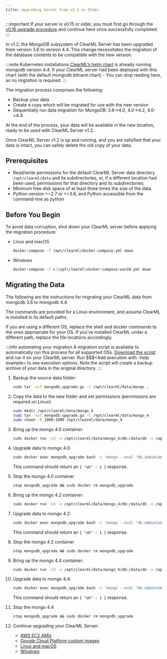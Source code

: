 ```yaml
---
title: Upgrading Server from v1.1 or Older
---
```


:::important 
If your server is v0.15 or older, you must first go through the [v0.16 upgrade procedure](clearml_server_es7_migration.md) 
and continue here once successfully completed.
:::

In v1.2, the MongoDB subsystem of ClearML Server has been upgraded from version 3.6 to version 4.4. This change 
necessitates the migration of the database contents to be compatible with the new version.

:::note Kubernetes installations
[ClearML’s helm chart](https://github.com/allegroai/clearml-helm-charts/tree/main/charts/clearml) is already running mongodb version 4.4. If your ClearML server had been deployed with this chart (with the default mongodb bitnami chart) - You can stop reading here, as no migration is required.
:::

The migration process comprises the following:
* Backup your data
* Create a copy which will be migrated for use with the new version
* Sequentially run data migration for MongoDB: 3.6->4.0, 4.0->4.2, 4.0->4.4

At the end of the process, your data will be available in the new location, ready to be used with ClearML Server v1.2.

Once ClearML Server v1.2 is up and running, and you are satisfied that your data is intact, you can safely delete the 
old copy of your data.

## Prerequisites 
* Read/write permissions for the default ClearML Server data directory `/opt/clearml/data` and its subdirectories, or, 
  if a different location had been used, permissions for that directory and its subdirectories.
* Minimum free disk space of at least three times the size of the data.
* Python version >=2.7 or >=3.6, and Python accessible from the command-line as python

## Before You Begin
To avoid data corruption, shut down your ClearML server before applying the migration procedure:
* Linux and macOS

  ```bash
  docker-compose -f /opt/clearml/docker-compose.yml down
  ```
* Windows

  ```bash
  docker-compose -f c:\opt\clearml\docker-compose-win10.yml down
  ```

## Migrating the Data
The following are the instructions for migrating your ClearML data from mongodb 3.6 to mongodb 4.4.

The commands are provided for a Linux environment, and assume ClearML is installed in its default paths.

If you are using a different OS, replace the shell and docker commands to the ones appropriate for your OS. If you’ve 
installed ClearML under a different path, replace the file locations accordingly.

:::info automating your migration 
A migration script is available to automatically run this process for all supported OSs.
[Download the script]($$$GOOGLE) and run it on your ClearML server.
Run $$$<Add execution with –help example> to see execution options.
Note the script will create a backup archive of your data in the original directory.
:::

1. Backup the source data folder:
   
   ```bash
   sudo tar -zcf mongodb_upgrade.gz -C /opt/clearml/data/mongo .
   ```
1. Copy the data to the new folder and set permissions (permissions are required on Linux):

   ```bash
   sudo mkdir /opt/clearml/data/mongo_4
   sudo tar -xzf mongodb_upgrade.gz -C /opt/clearml/data/mongo_4
   sudo chown -R 1000:1000 /opt/clearml/data/mongo_4    
   ```
1. Bring up the mongo 4.0 container:

   ```bash
   sudo docker run -id -v /opt/clearml/data/mongo_4/db:/data/db -v /opt/clearml/data/mongo_4/configdb:/data/configdb --name mongodb_upgrade mongo:4.0.27
   ```
1. Upgrade data to mongo 4.0:
   
   ```bash
   sudo docker exec mongodb_upgrade bash -c 'mongo --eval "db.adminCommand({setFeatureCompatibilityVersion:\"4.0\"})"'
   ```
   This command should return an `{ "ok" : 1 }` response.
1. Stop the mongo 4.0 container
   
   ```bash
   stop mongodb_upgrade && sudo docker rm mongodb_upgrade
   ```
1. Bring up the mongo 4.2 container:

   ```bash
   sudo docker run -id -v /opt/clearml/data/mongo_4/db:/data/db -v /opt/clearml/data/mongo_4/configdb:/data/configdb --name mongodb_upgrade mongo:4.2.16
   ```
1. Upgrade data to mongo 4.2:

   ```bash
   sudo docker exec mongodb_upgrade bash -c 'mongo --eval "db.adminCommand({setFeatureCompatibilityVersion:\"4.2\"})"'  
   ```
   This command should return an `{ "ok" : 1 }` response. 
1. Stop the mongo 4.2 container

   ```bash
   stop mongodb_upgrade && sudo docker rm mongodb_upgrade
   ```
1. Bring up the mongo 4.4 container:

   ```bash
   sudo docker run -id -v /opt/clearml/data/mongo_4/db:/data/db -v /opt/clearml/data/mongo_4/configdb:/data/configdb --name mongodb_upgrade mongo:4.4.9
   ```
1. Upgrade data to mongo 4.4:

   ```bash
   sudo docker exec mongodb_upgrade bash -c 'mongo --eval "db.adminCommand({setFeatureCompatibilityVersion:\"4.4\"})"'   
   ```
   This command should return an `{ "ok" : 1 }` response.
1. Stop the mongo 4.4

   ```bash
   stop mongodb_upgrade && sudo docker rm mongodb_upgrade
   ```
1. Continue upgrading your ClearML Server:
   * [AWS EC2 AMIs](upgrade_server_aws_ec2_ami.md)
   * [Google Cloud Platform custom images](upgrade_server_gcp.md)
   * [Linux and macOS](upgrade_server_linux_mac.md)
   * [Windows](upgrade_server_win.md)

